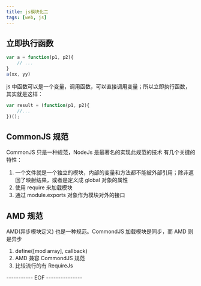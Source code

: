 ```yaml
---
title: js模块化二
tags: [web, js]
---
```


## 立即执行函数

``` js
var a = function(p1, p2){
    // ...
}
a(xx, yy)
```

js 中函数可以是一个变量，调用函数，可以直接调用变量；所以立即执行函数，其实就是这样：

<!--more-->

``` js
var result = (function(p1, p2){
    //...
})();
```

## CommonJS 规范

CommonJS 只是一种规范，NodeJs 是最著名的实现此规范的技术
有几个关键的特性：

1. 一个文件就是一个独立的模块，内部的变量和方法都不能被外部引用；除非返回了映射结果，或者是定义成 global 对象的属性
2. 使用 require 来加载模块
3. 通过 module.exports 对象作为模块对外的接口

## AMD 规范

AMD(异步模块定义) 也是一种规范。CommondJS 加载模块是同步，而 AMD 则是异步

1. define([mod array], callback)
2. AMD 兼容 CommondJS 规范
3. 比较流行的有 RequireJs


----------- EOF ---------------
